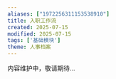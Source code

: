 ```yaml
---
aliases: ["1972256311153538910"]
title: 入职工作流
created: 2025-07-15
modified: 2025-07-15
tags: ['基础模块']
theme: 人事档案
---
```


内容维护中，敬请期待...